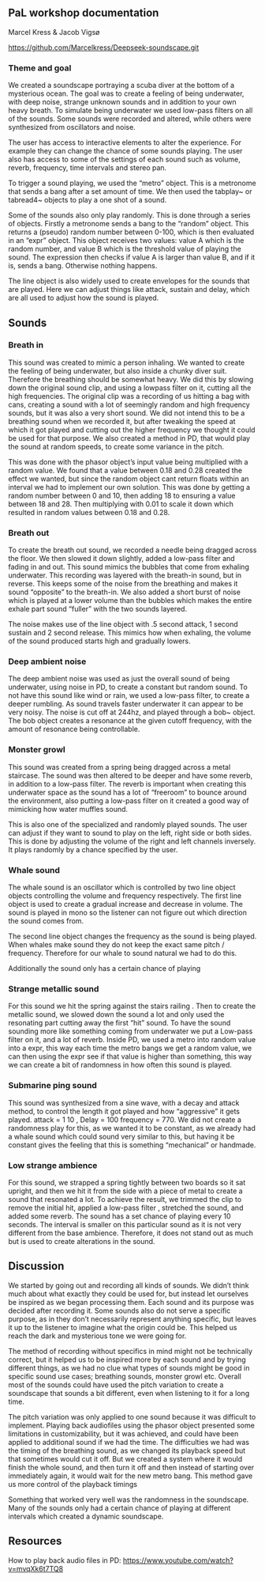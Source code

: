 ## PaL workshop documentation
Marcel Kress & Jacob Vigsø

https://github.com/Marcelkress/Deepseek-soundscape.git 


### Theme and goal
We created a soundscape portraying a scuba diver at the bottom of a mysterious ocean. The goal was to create a feeling of being underwater, with deep noise, strange unknown sounds and in addition to your own heavy breath. To simulate being underwater we used low-pass filters on all of the sounds. Some sounds were recorded and altered, while others were synthesized from oscillators and noise. 

The user has access to interactive elements to alter the experience. For example they can change the chance of some sounds playing. The user also has access to some of the settings of each sound such as volume, reverb, frequency, time intervals and stereo pan. 

To trigger a sound playing, we used the “metro” object. This is a metronome that sends a bang after a set amount of time. We then used the tabplay~ or tabread4~ objects to play a one shot of a sound. 

Some of the sounds also only play randomly. This is done through a series of objects. Firstly a metronome sends a bang to the “random” object. This returns a (pseudo) random number between 0-100, which is then evaluated in an “expr” object. This object receives two values: value A which is the random number, and value B which is the threshold value of playing the sound. The expression then checks if value A is larger than value B, and if it is, sends a bang. Otherwise nothing happens.

The line object is also widely used to create envelopes for the sounds that are played. Here we can adjust things like attack, sustain and delay, which are all used to adjust how the sound is played.

## Sounds

### Breath in 
This sound was created to mimic a person inhaling. We wanted to create the feeling of being underwater, but also inside a chunky diver suit. Therefore the breathing should be somewhat heavy. We did this by slowing down the original sound clip, and using a lowpass filter on it, cutting all the high frequencies. The original clip was a recording of us hitting a bag with cans, creating a sound with a lot of seemingly random and high frequency sounds, but it was also a very short sound. We did not intend this to be a breathing sound when we recorded it, but after tweaking the speed at which it got played and cutting out the higher frequency we thought it could be used for that purpose. We also created a method in PD, that would play the sound at random speeds, to create some variance in the pitch.

This was done with the phasor object’s input value being multiplied with a random value. We found that a value between 0.18 and 0.28 created the effect we wanted, but since the random object cant return floats within an interval we had to implement our own solution. This was done by getting a random number between 0 and 10, then adding 18 to ensuring a value between 18 and 28. Then multiplying with 0.01 to scale it down which resulted in random values between 0.18 and 0.28.

### Breath out
To create the breath out sound, we recorded a needle being dragged across the floor. We then slowed it down slightly, added a low-pass filter and fading in and out. This sound mimics the bubbles that come from exhaling underwater. 
This recording was layered with the breath-in sound, but in reverse. This keeps some of the noise from the breathing and makes it sound “opposite” to the breath-in.
We also added a short burst of noise which is played at a lower volume than the bubbles which makes the entire exhale part sound “fuller” with the two sounds layered.

The noise makes use of the line object with .5 second attack, 1 second sustain and 2 second release. This mimics how when exhaling, the volume of the sound produced starts high and gradually lowers.

### Deep ambient noise
The deep ambient noise was used as just the overall sound of being underwater, using noise in PD, to create a constant but random sound. To not have this sound like wind or rain, we used a low-pass filter, to create a deeper rumbling. As sound travels faster underwater it can appear to be very noisy. The noise is cut off at 244hz, and played through a bob~ object. The bob object creates a resonance at the given cutoff frequency, with the amount of resonance being controllable. 

### Monster growl
This sound was created from a spring being dragged across a metal staircase. The sound was then altered to be deeper and have some reverb, in addition to a low-pass filter. The reverb is important when creating this underwater space as the sound has a lot of “freeroom” to bounce around the environment, also putting a low-pass filter on it created a good way of mimicking how water muffles sound.

This is also one of the specialized and randomly played sounds. The user can adjust if they want to sound to play on the left, right side or both sides. This is done by adjusting the volume of the right and left channels inversely. It plays randomly by a chance specified by the user. 

### Whale sound
The whale sound is an oscillator which is controlled by two line object objects controlling the volume and frequency respectively. The first line object is used to create a gradual increase and decrease in volume. The sound is played in mono so the listener can not figure out which direction the sound comes from. 

The second line object changes the frequency as the sound is being played. When whales make sound they do not keep the exact same pitch / frequency. Therefore for our whale to sound natural we had to do this.

 Additionally the sound only has a certain chance of playing 

### Strange metallic sound
For this sound we hit the spring against the stairs railing . Then to create the metallic sound, we slowed down the sound a lot and only used the resonating part cutting away the first “hit” sound. 
To have the sound sounding more like something coming from underwater we put a Low-pass filter on it, and a lot of reverb. Inside PD, we used a metro into random value into a expr, this way each time the metro bangs we get a random value, we can then using the expr see if that value is higher than something, this way we can create a bit of randomness in how often this sound is played.

### Submarine ping sound
This sound was synthesized from a sine wave, with a decay and attack method, to control the length it got played and how “aggressive” it gets played. attack = 1 10 , Delay = 100
frequency = 770. We did not create a randomness play for this, as we wanted it to be constant, as we already had a whale sound which could sound very similar to this, but having it be constant gives the feeling that this is something “mechanical” or handmade.

### Low strange ambience
For this sound, we strapped a spring tightly between two boards so it sat upright, and then we hit it from the side with a piece of metal to create a sound that resonated a lot. 
To achieve the result, we trimmed the clip to remove the initial hit, applied a low-pass filter , stretched the sound, and added some reverb. The sound has a set chance of playing every 10 seconds. The interval is smaller on this particular sound as it is not very different from the base ambience. Therefore, it does not stand out as much but is used to create alterations in the sound.

## Discussion

We started by going out and recording all kinds of sounds. We didn’t think much about what exactly they could be used for, but instead let ourselves be inspired as we began processing them. Each sound and its purpose was decided after recording it. Some sounds also do not serve a specific purpose, as in they don’t necessarily represent anything specific, but leaves it up to the listener to imagine what the origin could be. This helped us reach the dark and mysterious tone we were going for.

The method of recording without specifics in mind might not be technically correct, but it helped us to be inspired more by each sound and by trying different things, as we had no clue what types of sounds might be good in specific sound use cases; breathing sounds, monster growl etc. 
Overall most of the sounds could have used the pitch variation to create a soundscape that sounds a bit different, even when listening to it for a long time.

The pitch variation was only applied to one sound because it was difficult to implement. Playing back audiofiles using the phasor object presented some limitations in customizability, but it was achieved, and could have been applied to additional sound if we had the time. The difficulties we had was the timing of the breathing sound, as we changed its playback speed but that sometimes would cut it off. But we created a system where it would finish the whole sound, and then turn it off and then instead of starting over immediately again, it would wait for the new metro bang. This method gave us more control of the playback timings

Something that worked very well was the randomness in the soundscape. Many of the sounds only had a certain chance of playing at different intervals which created a dynamic soundscape. 

## Resources
How to play back audio files in PD:
https://www.youtube.com/watch?v=mvqXk6t7TQ8
